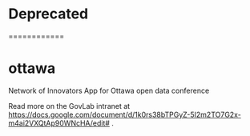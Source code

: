 # Deprecated
============

# ottawa
Network of Innovators App for Ottawa open data conference

Read more on the GovLab intranet at https://docs.google.com/document/d/1k0rs38bTPGyZ-5I2m2TO7G2x-m4ai2VXQtAp90WNcHA/edit# .
